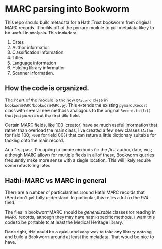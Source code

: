 # MARC parsing into Bookworm

This repo should build metadata for a HathiTrust bookworm from original MARC records.
It builds off of the pymarc module to pull metadata likely to be useful in analysis.
This includes:

1. Dates
2. Author information
3. Classification information
4. Titles
5. Language information
6. Holding library information
7. Scanner information.


## How the code is organized.

The heart of the module is the new `BRecord` class in `bookwormMARC/bookwormMARC.py`.
This extends the existing `pymarc.Record` class with several new methods analogous to
the original `Record.title()` that just parses out the first title field.

Certain MARC fields, like 100 (creator) have so much useful information that rather than overload the main
class, I've created a few new classes (`Author` for field 100; `F008` for field 008) that can return a little dictionary
suitable for tacking onto the main record.

At a first pass, I'm opting to create methods for the *first* author, date, etc.; although MARC
allows for multiple fields in all of these, Bookworm queries frequently make more sense
with a single location. This will likely require some refactoring later.

## Hathi-MARC vs MARC in general

There are a number of particularities around Hathi MARC records that I (Ben) don't yet fully understand.
In particular, this relies a lot on the 974 field.

The files in bookwormMARC should be *generalizable* classes for reading in MARC records, although
they may have hathi-specific methods. I want this code to be portable to at least the Medical Heritage library.

Done right, this could be a quick and easy way to take any library catalog and build a Bookworm around at least
the metadata. That would be nice to have. 

